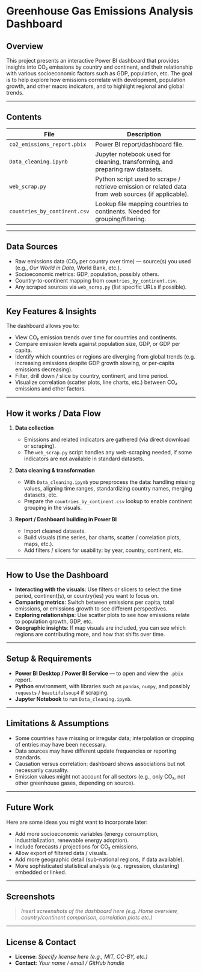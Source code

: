 # Greenhouse Gas Emissions Analysis Dashboard

## Overview

This project presents an interactive Power BI dashboard that provides insights into CO₂ emissions by country and continent, and their relationship with various socioeconomic factors such as GDP, population, etc. The goal is to help explore how emissions correlate with development, population growth, and other macro indicators, and to highlight regional and global trends.

---

## Contents

| File | Description |
|------|-------------|
| `co2_emissions_report.pbix` | Power BI report/dashboard file. |
| `Data_cleaning.ipynb` | Jupyter notebook used for cleaning, transforming, and preparing raw datasets. |
| `web_scrap.py` | Python script used to scrape / retrieve emission or related data from web sources (if applicable). |
| `countries_by_continent.csv` | Lookup file mapping countries to continents. Needed for grouping/filtering. |

---

## Data Sources

- Raw emissions data (CO₂ per country over time) — source(s) you used (e.g., *Our World in Data*, World Bank, etc.).  
- Socioeconomic metrics: GDP, population, possibly others.  
- Country-to-continent mapping from `countries_by_continent.csv`.  
- Any scraped sources via `web_scrap.py` (list specific URLs if possible).  

---

## Key Features & Insights

The dashboard allows you to:

- View CO₂ emission trends over time for ​countries and continents.  
- Compare emission levels against population size, GDP, or GDP per capita.  
- Identify which countries or regions are diverging from global trends (e.g. increasing emissions despite GDP growth slowing, or per-capita emissions decreasing).  
- Filter, drill down / slice by country, continent, and time period.  
- Visualize correlation (scatter plots, line charts, etc.) between CO₂ emissions and other factors.

---

## How it works / Data Flow

1. **Data collection**  
   - Emissions and related indicators are gathered (via direct download or scraping).  
   - The `web_scrap.py` script handles any web-scraping needed, if some indicators are not available in standard datasets.

2. **Data cleaning & transformation**  
   - With `Data_cleaning.ipynb` you preprocess the data: handling missing values, aligning time ranges, standardizing country names, merging datasets, etc.  
   - Prepare the `countries_by_continent.csv` lookup to enable continent grouping in the visuals.

3. **Report / Dashboard building in Power BI**  
   - Import cleaned datasets.  
   - Build visuals (time series, bar charts, scatter / correlation plots, maps, etc.).  
   - Add filters / slicers for usability: by year, country, continent, etc.

---

## How to Use the Dashboard

- **Interacting with the visuals**: Use filters or slicers to select the time period, continent(s), or country(ies) you want to focus on.  
- **Comparing metrics**: Switch between emissions per capita, total emissions, or emissions growth to see different perspectives.  
- **Exploring relationships**: Use scatter plots to see how emissions relate to population growth, GDP, etc.  
- **Geographic insights**: If map visuals are included, you can see which regions are contributing more, and how that shifts over time.

---

## Setup & Requirements

- **Power BI Desktop / Power BI Service** — to open and view the `.pbix` report.  
- **Python** environment, with libraries such as `pandas`, `numpy`, and possibly `requests` / `beautifulsoup4` if scraping.  
- **Jupyter Notebook** to run `Data_cleaning.ipynb`.  

---

## Limitations & Assumptions

- Some countries have missing or irregular data; interpolation or dropping of entries may have been necessary.  
- Data sources may have different update frequencies or reporting standards.  
- Causation versus correlation: dashboard shows associations but not necessarily causality.  
- Emission values might not account for all sectors (e.g., only CO₂, not other greenhouse gases, depending on source).

---

## Future Work

Here are some ideas you might want to incorporate later:

- Add more socioeconomic variables (energy consumption, industrialization, renewable energy adoption).  
- Include forecasts / projections for CO₂ emissions.  
- Allow export of filtered data / visuals.  
- Add more geographic detail (sub-national regions, if data available).  
- More sophisticated statistical analysis (e.g. regression, clustering) embedded or linked.

---

## Screenshots

> *Insert screenshots of the dashboard here (e.g. Home overview, country/continent comparison, correlation plots etc.)*

---

## License & Contact

- **License**: *Specify license here (e.g., MIT, CC-BY, etc.)*  
- **Contact**: *Your name / email / GitHub handle*  
